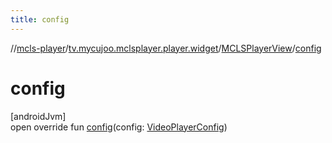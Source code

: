 ```yaml
---
title: config
---
```

//[mcls-player](../../../index.html)/[tv.mycujoo.mclsplayer.player.widget](../index.html)/[MCLSPlayerView](index.html)/[config](config.html)



# config



[androidJvm]\
open override fun [config](config.html)(config: [VideoPlayerConfig](../../tv.mycujoo.mclsplayer.player.config/-video-player-config/index.html))




